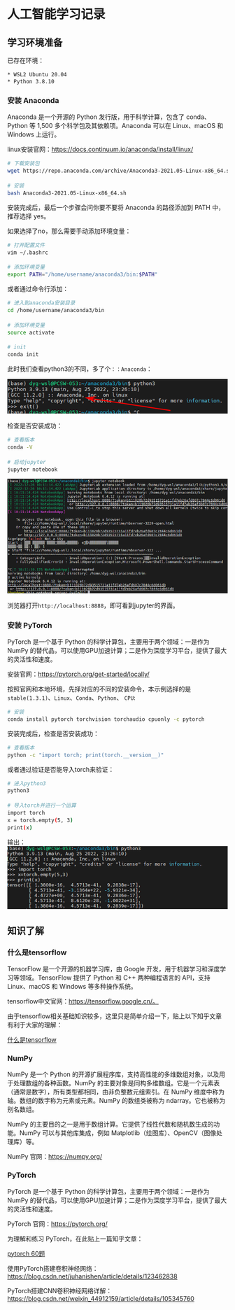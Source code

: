 # 人工智能学习记录

## 学习环境准备

已存在环境：
  
    * WSL2 Ubuntu 20.04
    * Python 3.8.10

### 安装 Anaconda

Anaconda 是一个开源的 Python 发行版，用于科学计算，包含了 conda、Python 等 1,500 多个科学包及其依赖项。Anaconda 可以在 Linux、macOS 和 Windows 上运行。

linux安装官网：https://docs.continuum.io/anaconda/install/linux/

```bash
# 下载安装包
wget https://repo.anaconda.com/archive/Anaconda3-2021.05-Linux-x86_64.sh

# 安装
bash Anaconda3-2021.05-Linux-x86_64.sh
```

安装完成后，最后一个步骤会问你要不要将 Anaconda 的路径添加到 PATH 中，推荐选择 yes。

如果选择了no，那么需要手动添加环境变量：

```bash
# 打开配置文件
vim ~/.bashrc

# 添加环境变量
export PATH="/home/username/anaconda3/bin:$PATH"
```

或者通过命令行添加：

```bash
# 进入到anaconda安装目录
cd /home/username/anaconda3/bin

# 添加环境变量
source activate

# init
conda init
```

此时我们查看python3的不同，多了个`：：Anaconda`：

![](2022-12-26-10-08-23.png)

检查是否安装成功：

```bash
# 查看版本
conda -V

# 启动jupyter
jupyter notebook
```

![](2022-12-26-10-11-40.png)

浏览器打开`http://localhost:8888`，即可看到jupyter的界面。

### 安装 PyTorch

PyTorch 是一个基于 Python 的科学计算包，主要用于两个领域：一是作为 NumPy 的替代品，可以使用GPU加速计算；二是作为深度学习平台，提供了最大的灵活性和速度。

安装官网：https://pytorch.org/get-started/locally/

按照官网和本地环境，先择对应的不同的安装命令，本示例选择的是`stable(1.3.1)`、`Linux`、`Conda`、`Python`、 `CPU`:

```bash
# 安装
conda install pytorch torchvision torchaudio cpuonly -c pytorch
```

安装完成后，检查是否安装成功：

```bash
# 查看版本
python -c "import torch; print(torch.__version__)"
```
或者通过验证是否能导入torch来验证：

```bash
# 进入python3
python3

# 导入torch并进行一个运算
import torch
x = torch.empty(5, 3)
print(x)
```

输出：
![](2022-12-26-10-33-14.png)

## 知识了解

### 什么是tensorflow

TensorFlow 是一个开源的机器学习库，由 Google 开发，用于机器学习和深度学习等领域。TensorFlow 提供了 Python 和 C++ 两种编程语言的 API，支持 Linux、macOS 和 Windows 等多种操作系统。

tensorflow中文官网：https://tensorflow.google.cn/。

由于tensorflow相关基础知识较多，这里只是简单介绍一下，贴上以下知乎文章有利于大家的理解：

[什么是tensorflow](https://zhuanlan.zhihu.com/p/59077525)


### NumPy

NumPy 是一个 Python 的开源扩展程序库，支持高性能的多维数组对象，以及用于处理数组的各种函数。NumPy 的主要对象是同构多维数组。它是一个元素表（通常是数字），所有类型都相同，由非负整数元组索引。在 NumPy 维度中称为轴。数组的数字称为元素或元素。NumPy 的数组类被称为 ndarray。它也被称为别名数组。

NumPy 的主要目的之一是用于数组计算。它提供了线性代数和随机数生成的功能。NumPy 可以与其他库集成，例如 Matplotlib（绘图库）、OpenCV（图像处理库）等。

NumPy 官网：https://numpy.org/

### PyTorch

PyTorch 是一个基于 Python 的科学计算包，主要用于两个领域：一是作为 NumPy 的替代品，可以使用GPU加速计算；二是作为深度学习平台，提供了最大的灵活性和速度。

PyTorch 官网：https://pytorch.org/

为理解和练习 PyTorch，在此贴上一篇知乎文章：

[pytorch 60题](https://zhuanlan.zhihu.com/p/99318332#:~:text=60%E9%A2%98PyTorch%E7%AE%80%E6%98%93%E5%85%A5%E9%97%A8%E6%8C%87%E5%8D%97%EF%BC%8C%E5%81%9A%E6%8A%80%E6%9C%AF%E7%9A%84%E5%BC%84%E6%BD%AE%E5%84%BF%F0%9F%8C%8A%201%201%20%E5%88%9D%E8%AF%86PyTorch%202%201.1%20%E5%BC%A0%E9%87%8F%201.%E5%AF%BC%E5%85%A5pytorch%E5%8C%85,3%20%E7%A5%9E%E7%BB%8F%E7%BD%91%E7%BB%9C%20%E8%BF%99%E9%83%A8%E5%88%86%E4%BC%9A%E5%AE%9E%E7%8E%B0LeNet5%EF%BC%8C%E7%BB%93%E6%9E%84%E5%A6%82%E4%B8%8B%E6%89%80%E7%A4%BA%208%203.1%20%E5%AE%9A%E4%B9%89%E7%BD%91%E7%BB%9C%20...%20%E6%9B%B4%E5%A4%9A%E9%A1%B9%E7%9B%AE)

使用PyTorch搭建卷积神经网络：https://blog.csdn.net/juhanishen/article/details/123462838

PyTorch搭建CNN卷积神经网络详解：https://blog.csdn.net/weixin_44912159/article/details/105345760

